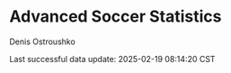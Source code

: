 # Advanced Soccer Statistics
Denis Ostroushko

<!-- gfm -->

Last successful data update: 2025-02-19 08:14:20 CST

